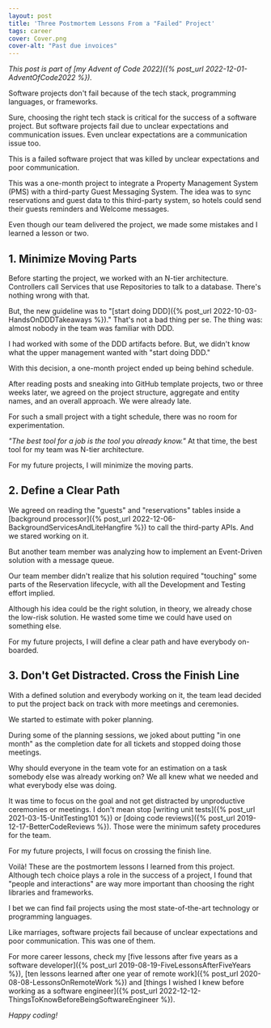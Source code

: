 ```yaml
---
layout: post
title: 'Three Postmortem Lessons From a "Failed" Project'
tags: career
cover: Cover.png
cover-alt: "Past due invoices" 
---
```


_This post is part of [my Advent of Code 2022]({% post_url 2022-12-01-AdventOfCode2022 %})._

Software projects don't fail because of the tech stack, programming languages, or frameworks.

Sure, choosing the right tech stack is critical for the success of a software project. But software projects fail due to unclear expectations and communication issues. Even unclear expectations are a communication issue too.

This is a failed software project that was killed by unclear expectations and poor communication.

This was a one-month project to integrate a Property Management System (PMS) with a third-party Guest Messaging System. The idea was to sync reservations and guest data to this third-party system, so hotels could send their guests reminders and Welcome messages.

Even though our team delivered the project, we made some mistakes and I learned a lesson or two.

## 1. Minimize Moving Parts

Before starting the project, we worked with an N-tier architecture. Controllers call Services that use Repositories to talk to a database. There's nothing wrong with that.

But, the new guideline was to "[start doing DDD]({% post_url 2022-10-03-HandsOnDDDTakeaways %})." That's not a bad thing per se. The thing was: almost nobody in the team was familiar with DDD.

I had worked with some of the DDD artifacts before. But, we didn't know what the upper management wanted with "start doing DDD." 

With this decision, a one-month project ended up being behind schedule.

After reading posts and sneaking into GitHub template projects, two or three weeks later, we agreed on the project structure, aggregate and entity names, and an overall approach. We were already late.

For such a small project with a tight schedule, there was no room for experimentation.

_"The best tool for a job is the tool you already know."_ At that time, the best tool for my team was N-tier architecture.

For my future projects, I will minimize the moving parts.

## 2. Define a Clear Path

We agreed on reading the "guests" and "reservations" tables inside a [background processor]({% post_url 2022-12-06-BackgroundServicesAndLiteHangfire %}) to call the third-party APIs. And we stared working on it.

But another team member was analyzing how to implement an Event-Driven solution with a message queue.

Our team member didn't realize that his solution required "touching" some parts of the Reservation lifecycle, with all the Development and Testing effort implied.

Although his idea could be the right solution, in theory, we already chose the low-risk solution. He wasted some time we could have used on something else. 

For my future projects, I will define a clear path and have everybody on-boarded.

## 3. Don't Get Distracted. Cross the Finish Line

With a defined solution and everybody working on it, the team lead decided to put the project back on track with more meetings and ceremonies.

We started to estimate with poker planning.

During some of the planning sessions, we joked about putting "in one month" as the completion date for all tickets and stopped doing those meetings.

Why should everyone in the team vote for an estimation on a task somebody else was already working on? We all knew what we needed and what everybody else was doing.

It was time to focus on the goal and not get distracted by unproductive ceremonies or meetings. I don't mean stop [writing unit tests]({% post_url 2021-03-15-UnitTesting101 %}) or [doing code reviews]({% post_url 2019-12-17-BetterCodeReviews %}). Those were the minimum safety procedures for the team.

For my future projects, I will focus on crossing the finish line.

Voilà! These are the postmortem lessons I learned from this project. Although tech choice plays a role in the success of a project, I found that "people and interactions" are way more important than choosing the right libraries and frameworks.

I bet we can find fail projects using the most state-of-the-art technology or programming languages.

Like marriages, software projects fail because of unclear expectations and poor communication. This was one of them.

For more career lessons, check my [five lessons after five years as a software developer]({% post_url 2019-08-19-FiveLessonsAfterFiveYears %}), [ten lessons learned after one year of remote work]({% post_url 2020-08-08-LessonsOnRemoteWork %}) and [things I wished I knew before working as a software engineer]({% post_url 2022-12-12-ThingsToKnowBeforeBeingSoftwareEngineer %}).

_Happy coding!_